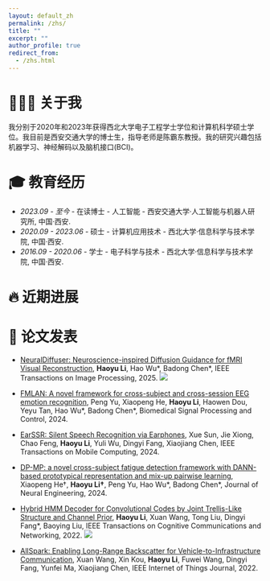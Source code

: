 ```yaml
---
layout: default_zh
permalink: /zhs/
title: ""
excerpt: ""
author_profile: true
redirect_from: 
  - /zhs.html
---
```


<span class='anchor' id='-about-me-zh'></span>

# 👨🏻‍🎓 关于我

我分别于2020年和2023年获得西北大学电子工程学士学位和计算机科学硕士学位。我目前是西安交通大学的博士生，指导老师是陈霸东教授。我的研究兴趣包括机器学习、神经解码以及脑机接口(BCI)。

<span class='anchor' id='-edu-zh'></span>

# 🎓 教育经历
- *2023.09 - 至今* - 在读博士 - 人工智能 - 西安交通大学·人工智能与机器人研究所, 中国·西安. 
- *2020.09 - 2023.06* - 硕士 - 计算机应用技术 - 西北大学·信息科学与技术学院, 中国·西安. 
- *2016.09 - 2020.06* - 学士 - 电子科学与技术 - 西北大学·信息科学与技术学院, 中国·西安. 

<span class='anchor' id='-news-zh'></span>

# 🔥 近期进展

<!-- - *2024.12*: &nbsp;🎉 一篇论文被IEEE Transactions on Image Processing期刊接收.  -->

<span class='anchor' id='-pubs-zh'></span>

# 📝 论文发表 

- [NeuralDiffuser: Neuroscience-inspired Diffusion Guidance for fMRI Visual Reconstruction](https://ieeexplore.ieee.org/document/10838320), **Haoyu Li**, Hao Wu\*, Badong Chen\*, IEEE Transactions on Image Processing, 2025. <!-- ![Static Badge](https://img.shields.io/badge/SCI-1-red) ![Static Badge](https://img.shields.io/badge/CCF-A-blueviolet)  -->[![](https://img.shields.io/badge/Github-181717?style=plastic&logo=github&logoColor=white)](https://github.com/HaoyyLi/NeuralDiffuser)

- [FMLAN: A novel framework for cross-subject and cross-session EEG emotion recognition](https://www.sciencedirect.com/science/article/abs/pii/S1746809424009704?via%3Dihub), Peng Yu, Xiaopeng He, **Haoyu Li**, Haowen Dou, Yeyu Tan, Hao Wu\*, Badong Chen\*, Biomedical Signal Processing and Control, 2024. <!-- ![Static Badge](https://img.shields.io/badge/SCI-2-yellow)-->

- [EarSSR: Silent Speech Recognition via Earphones](https://ieeexplore.ieee.org/document/10411110), Xue Sun, Jie Xiong, Chao Feng, **Haoyu Li**, Yuli Wu, Dingyi Fang, Xiaojiang Chen, IEEE Transactions on Mobile Computing, 2024. <!-- ![Static Badge](https://img.shields.io/badge/SCI-2-yellow) ![Static Badge](https://img.shields.io/badge/CCF-A-blueviolet)-->

- [DP-MP: a novel cross-subject fatigue detection framework with DANN-based prototypical representation and mix-up pairwise learning](https://iopscience.iop.org/article/10.1088/1741-2552/ad618a), Xiaopeng He†, **Haoyu Li†**, Peng Yu, Hao Wu\*, Badong Chen\*, Journal of Neural Engineering, 2024. <!-- ![Static Badge](https://img.shields.io/badge/SCI-3-green)-->

- [Hybrid HMM Decoder for Convolutional Codes by Joint Trellis-Like Structure and Channel Prior](https://ieeexplore.ieee.org/document/9943994), **Haoyu Li**, Xuan Wang, Tong Liu, Dingyi Fang\*, Baoying Liu, IEEE Transactions on Cognitive Communications and Networking, 2022. <!-- ![Static Badge](https://img.shields.io/badge/SCI-1-red)--> [![](https://img.shields.io/badge/Github-181717?style=plastic&logo=github&logoColor=white)](https://github.com/HaoyyLi/HMM-decoder) 

- [AllSpark: Enabling Long-Range Backscatter for Vehicle-to-Infrastructure Communication](https://ieeexplore.ieee.org/document/9863663), Xuan Wang, Xin Kou, **Haoyu Li**, Fuwei Wang, Dingyi Fang, Yunfei Ma, Xiaojiang Chen, IEEE Internet of Things Journal, 2022. <!-- ![Static Badge](https://img.shields.io/badge/SCI-1-red)-->

<!-- # 🎖 Honors and Awards
- *2021.10* Lorem ipsum dolor sit amet, consectetur adipiscing elit. Vivamus ornare aliquet ipsum, ac tempus justo dapibus sit amet. 
- *2021.09* Lorem ipsum dolor sit amet, consectetur adipiscing elit. Vivamus ornare aliquet ipsum, ac tempus justo dapibus sit amet. 

# 💬 Invited Talks
- *2021.06*, Lorem ipsum dolor sit amet, consectetur adipiscing elit. Vivamus ornare aliquet ipsum, ac tempus justo dapibus sit amet. 
- *2021.03*, Lorem ipsum dolor sit amet, consectetur adipiscing elit. Vivamus ornare aliquet ipsum, ac tempus justo dapibus sit amet.  \| [\[video\]](https://github.com/)

# 💻 Internships
- *2019.05 - 2020.02*, [Lorem](https://github.com/), China. -->